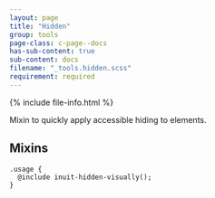 ```yaml
---
layout: page
title: "Hidden"
group: tools
page-class: c-page--docs
has-sub-content: true
sub-content: docs
filename: "_tools.hidden.scss"
requirement: required
---
```


{% include file-info.html %}

Mixin to quickly apply accessible hiding to elements.

## Mixins

    .usage {
      @include inuit-hidden-visually();
    }
